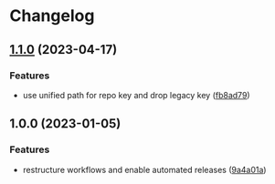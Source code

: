 # Changelog

## [1.1.0](https://github.com/rolehippie/kibana/compare/v1.0.0...v1.1.0) (2023-04-17)


### Features

* use unified path for repo key and drop legacy key ([fb8ad79](https://github.com/rolehippie/kibana/commit/fb8ad79cac22acc09a12302f999f89dccc10e5f7))

## 1.0.0 (2023-01-05)


### Features

* restructure workflows and enable automated releases ([9a4a01a](https://github.com/rolehippie/kibana/commit/9a4a01a0bc134e7c0dd2752693d526dad7b5d574))
